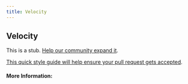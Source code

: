 ```yaml
---
title: Velocity
---
```


## Velocity

This is a stub. [Help our community expand it](https://github.com/freecodecamp/guides/tree/master/src/pages/articles/agile/velocity/index.md).

[This quick style guide will help ensure your pull request gets accepted](https://github.com/freeCodeCamp/guides/blob/master/README.md).

<!-- The article goes here, in GitHub-flavored Markdown. Feel free to add YouTube videos, images, and CodePen/JSBin embeds  -->

#### More Information:
<!-- Please add any articles you think might be helpful to read before writing the article -->



